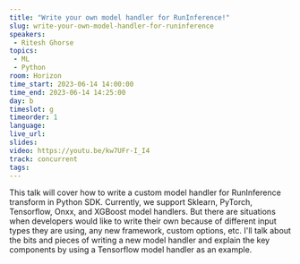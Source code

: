 ```yaml
---
title: "Write your own model handler for RunInference!"
slug: write-your-own-model-handler-for-runinference
speakers:
 - Ritesh Ghorse
topics:
 - ML
 - Python
room: Horizon
time_start: 2023-06-14 14:00:00
time_end: 2023-06-14 14:25:00
day: b
timeslot: g
timeorder: 1
language: 
live_url: 
slides: 
video: https://youtu.be/kw7UFr-I_I4
track: concurrent
tags:
---
```


This talk will cover how to write a custom model handler for RunInference transform in Python SDK. Currently, we support Sklearn, PyTorch, Tensorflow, Onxx, and XGBoost model handlers. But there are situations when developers would like to write their own because of different input types they are using, any new framework, custom options, etc. I'll talk about the bits and pieces of writing a new model handler and explain the key components by using a Tensorflow model handler as an example.